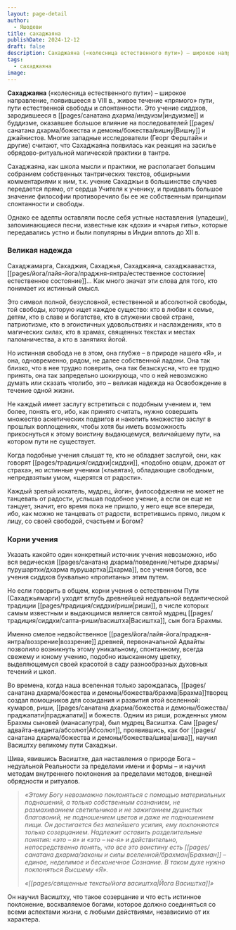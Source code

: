 ```yaml
---
layout: page-detail
author:
  - Яшодеви
title: сахаджаяна
publishDate: 2024-12-12
draft: false
description: Сахаджаяна («колесница естественного пути») – широкое направление, появившееся в VIII в., живое течение «прямого» пути, пути естественной свободы и спонтанности. Это учение сиддхов, зародившееся в индуизме и буддизме, оказавшее большое влияние на последователей Вишну и джайнистов. Многие западные исследователи (Георг Ферштайн и другие) считают, что Сахаджаяна появилась как реакция на засилье обрядово-ритуальной магической практики в тантре.
tags:
  - сахаджаяна
image:
---
```

**Сахаджаяна** («колесница естественного пути») – широкое направление, появившееся в VIII в., живое течение «прямого» пути, пути естественной свободы и спонтанности. Это учение сиддхов, зародившееся в [[pages/санатана дхарма/индуизм|индуизме]] и буддизме, оказавшее большое влияние на последователей [[pages/санатана дхарма/божества и демоны/божества/вишну|Вишну]] и джайнистов. Многие западные исследователи (Георг Ферштайн и другие) считают, что Сахаджаяна появилась как реакция на засилье обрядово-ритуальной магической практики в тантре. 

Сахаджаяна, как школа мысли и практики, не располагает большим собранием собственных тантрических текстов, обширными комментариями к ним, т.к. учение Сахаджьи в большинстве случаев передается прямо, от сердца Учителя к ученику, и придавать большое значение философии противоречило бы ее же собственным принципам спонтанности и свободы. 

Однако ее адепты оставляли после себя устные наставления (упадеши), запоминающиеся песни, известные как «дохи» и «чарья гиты», которые передавались устно и были популярны в Индии вплоть до XII в.

### Великая надежда

Сахаджамарга, Сахаджия, Сахаджья, Сахаджаяна, сахаджа­авастха, [[pages/йога/лайя-йога/праджня-янтра/естественное состояние|естественное состояние]]... Как много значат эти слова для того, кто понимает их истинный смысл. 

Это символ полной, безусловной, естественной и абсолютной свободы, той свободы, которую ищет каждое существо: кто в любви к семье, детям, кто в славе и богатстве, кто в служении своей стране, патриотизме, кто в эгоистичных удовольствиях и наслаждениях, кто в магических силах, кто в храмах, священных текстах и местах паломничества, а кто в занятиях йогой. 

Но истинная свобода не в этом, она глубже – в природе нашего «Я», и она, одновременно, рядом, не далее собственной ладони. Она так близко, что в нее трудно поверить, она так безыскусна, что ее трудно принять, она так запредельно шокирующа, что о ней невозможно думать или сказать что­либо, это – великая надежда на Освобождение в течение одной жизни. 

Не каждый имеет заслугу встретиться с подобным учением и, тем более, понять его, ибо, как принято считать, нужно совершить множество аскетических подвигов и накопить множество заслуг в прошлых воплощениях, чтобы хотя бы иметь возможность прикоснуться к этому воистину выдающемуся, величайшему пути, на котором пути не существует. 

Когда подобные учения слышат те, кто не обладает заслугой, они, как говорят [[pages/традиция/сиддхи|сиддхи]], «подобно овцам, дрожат от страха», но истинные ученики («львята»), обладающие свободным, непредвзятым умом, «щерятся от радости». 

Каждый зрелый искатель, мудрец, йогин, философ­джняни не может не танцевать от радости, услышав подобное учение, а если он еще не танцует, значит, его время пока не пришло, у него еще все впереди, ибо, как можно не танцевать от радости, встретившись прямо, лицом к лицу, со своей свободой, счастьем и Богом?

### Корни учения

Указать какой­то один конкретный источник учения невозможно, ибо вся ведическая [[pages/санатана дхарма/поведение/четыре дхармы/пурушартхи/дхарма пурушартха|Дхарма]], все учения богов, все учения сиддхов буквально «пропитаны» этим путем. 

Но если говорить в общем, корни учения о естественном Пути (Сахаджьямарги) уходят вглубь древнейшей недуальной ведантической традиции [[pages/традиция/сиддхи/риши|риши]], в числе которых самым известным и выдающимся является святой мудрец [[pages/традиция/сиддхи/сапта-риши/васиштха|Васиштха]], сын бога Брахмы. 

Именно смелое недвойственное [[pages/йога/лайя-йога/праджня-янтра/воззрение|воззрение]] древней, первоначальной Адвайты позволило возникнуть этому уникальному, спонтанному, всегда свежему и юному учению, подобно изысканному цветку, выделяющемуся своей красотой в саду разнообразных духовных течений и школ. 

Во времена, когда наша вселенная только зарождалась, [[pages/санатана дхарма/божества и демоны/божества/брахма|Брахма]]­творец создал помощников для созидания и развития этой вселенной: кумаров, риши, [[pages/санатана дхарма/божества и демоны/божества/праджапати|праджапати]] и божеств. Одним из риши, рожденных умом Брахмы сыновей (манасапутра), был мудрец Васиштха. Сам [[pages/адвайта-веданта/абсолют|Абсолют]], проявившись, как бог [[pages/санатана дхарма/божества и демоны/божества/шива|шива]], научил Васиштху великому пути Сахаджьи. 

Шива, явившись Васиштхе, дал наставления о природе Бога – недуальной Реальности за пределами имени и формы – и научил методам внутреннего поклонения за пределами методов, внешней обрядности и ритуалов. 

>*«Этому Богу невозможно поклоняться с помощью материальных подношений, а только собственным сознанием, не размахиванием светильников и не зажиганием душистых благовоний, не подношением цветов и даже не подношением пищи. Он достигается без малейшего усилия, ему поклоняются только созерцанием. Надлежит оставить разделительные понятия: «это – я» и «это – не-я» и действительно, непосредственно понять, что все это воистину есть [[pages/санатана дхарма/законы и силы вселенной/брахман|Брахман]] – единое, неделимое и бесконечное Сознание. В таком духе нужно поклоняться Высшему «Я».*
> 
>*«[[pages/священные тексты/йога васиштха|Йога Васиштха]]»*

Он научил Васиштху, что такое созерцание и что есть истинное поклонение, восхваляемое богами, которое должно соединяться со всеми аспектами жизни, с любыми действиями, независимо от их характера.